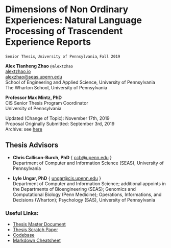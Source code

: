 # Dimensions of Non Ordinary Experiences: Natural Language Processing of Trascendent Experience Reports

`Senior Thesis`, `University of Pennsylvania`, `Fall 2019`

**Alex Tianheng Zhao**
`@alextzhao`  
[alextzhao.io](alextzhao.io)  
alexzhao@seas.upenn.edu  
School of Engineering and Applied Science, University of Pennsylvania  
The Wharton School, University of Pennsylvania  


**Professor Max Mintz, PhD**  
CIS Senior Thesis Program Coordinator  
University of Pennsylvania  

Updated (Change of Topic): November 17th, 2019  
Proposal Originally Submitted: September 3rd, 2019  
Archive: see [here](https://docs.google.com/document/d/1rwvZtqod3elgEE6wz93fwwqgGn3bhK0DHyhDoCmEIHA/edit?usp=sharing)  

## **Thesis Advisors**
- **Chris Callison-Burch, PhD** { ccb@upenn.edu }  
Department of Computer and Information Science (SEAS), University of Pennsylvania  
 
- **Lyle Ungar, PhD** { ungar@cis.upenn.edu }  
Department of Computer and Information Science; additional appoints in the Departments of Bioengineering (SEAS); Genomics and Computational Biology (Penn Medicine); Operations, Informations, and Decisions (Wharton); Psychology (SAS), University of Pennsylvania  


### **Useful Links:**
- [Thesis Master Document](https://docs.google.com/document/d/1dk1xXyfHqfdn5Tld-KZu7toiNYQeJHQv7BUlG7uSqP4/edit#)
- [Thesis Scratch Paper](https://docs.google.com/document/d/1BP5Z2J9tJvRJB5J-hthQIGrdSnD0Bcvctd7kHqbUUKw/edit?usp=sharing)
- [Codebase](https://github.com/alextzhao/psychedelicNLP)
- [Markdown Cheatsheet](https://github.com/adam-p/markdown-here/wiki/Markdown-Cheatsheet#links)
